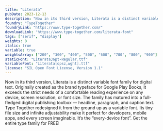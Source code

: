 ```yaml
---
title: "Literata"
pubDate: 2023-12-13
description: "Now in its third version, Literata is a distinct variable font family for digital text. Originally created as the brand typeface for Google Play Books, it exceeds the strict needs of a comfortable reading experience on any device, screen resolution, or font size. The family has matured into a full-fledged digital publishing toolbox — headline, paragraph, and caption text. Type Together redesigned it from the ground up as a variable font. Its tiny file size and infinite adjustability make it perfect for developers, mobile apps, and every screen imaginable. It’s the “every-device font”. Get the entire type family for FREE!"
foundry: "TypeTogether"
foundryLink: "https://www.type-together.com/"
downloadLink: "https://www.type-together.com/literata-font"
tags: ["serif", "display"]
weights: 8
italic: true
variable: true
weightsArray: ["200", "300", "400", "500", "600", "700", "800", "900"]
staticFont: "Literata36pt-Regular.ttf"
variableFont: "Literata[opsz,wght].ttf"
license: "SIL Open Font License, Version 1.1"
---
```


Now in its third version, Literata is a distinct variable font family for digital text. Originally created as the brand typeface for Google Play Books, it exceeds the strict needs of a comfortable reading experience on any device, screen resolution, or font size. The family has matured into a full-fledged digital publishing toolbox — headline, paragraph, and caption text. Type Together redesigned it from the ground up as a variable font. Its tiny file size and infinite adjustability make it perfect for developers, mobile apps, and every screen imaginable. It’s the “every-device font”. Get the entire type family for FREE!
